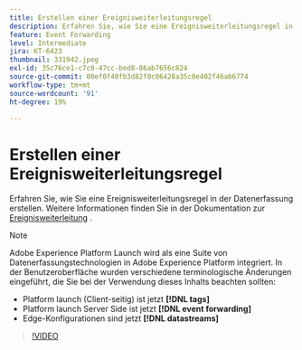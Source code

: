 ```yaml
---
title: Erstellen einer Ereignisweiterleitungsregel
description: Erfahren Sie, wie Sie eine Ereignisweiterleitungsregel in der Datenerfassung erstellen.
feature: Event Forwarding
level: Intermediate
jira: KT-6423
thumbnail: 331942.jpeg
exl-id: 35c76ce1-c7c0-47cc-bed8-86ab7656c824
source-git-commit: 00ef0f40fb3d82f0c06428a35c0e402f46ab6774
workflow-type: tm+mt
source-wordcount: '91'
ht-degree: 19%

---
```


# Erstellen einer Ereignisweiterleitungsregel

Erfahren Sie, wie Sie eine Ereignisweiterleitungsregel in der Datenerfassung erstellen. Weitere Informationen finden Sie in der Dokumentation zur [Ereignisweiterleitung](https://experienceleague.adobe.com/docs/experience-platform/tags/event-forwarding/overview.html) .

>[!NOTE]
>
>Adobe Experience Platform Launch wird als eine Suite von Datenerfassungstechnologien in Adobe Experience Platform integriert. In der Benutzeroberfläche wurden verschiedene terminologische Änderungen eingeführt, die Sie bei der Verwendung dieses Inhalts beachten sollten:
>
> * Platform launch (Client-seitig) ist jetzt **[!DNL tags]**
> * Platform launch Server Side ist jetzt **[!DNL event forwarding]**
> * Edge-Konfigurationen sind jetzt **[!DNL datastreams]**

>[!VIDEO](https://video.tv.adobe.com/v/331942?learn=on)
